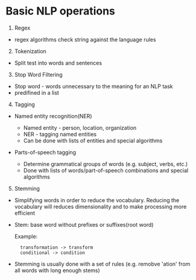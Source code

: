# Basic NLP operations
1. Regex
* regex algorithms check string against the language rules
2. Tokenization
* Split test into words and sentences
3. Stop Word Filtering
* Stop word - words unnecessary to the meaning for an NLP task
* predifined in a list
4. Tagging
* Named entity recognition(NER)

    * Named entity - person, location, organization
    * NER - tagging named entities
    * Can be done with lists of entities and special algorithms

* Parts-of-speech tagging

    * Determine grammatical groups of words (e.g. subject, verbs, etc.)
    * Done with lists of words/part-of-speech combinations and special algorithms
5. Stemming
* Simplifying words in order to reduce the vocabulary. Reducing the vocabulary will reduces dimensionality and to make processing more efficient
* Stem: base word without prefixes or suffixes(root word)

    Example:

        transformation -> transform
        conditional -> condition

* Stemming is usually done with a set of rules (e.g. remobve 'ation' from all words with long enough stems)